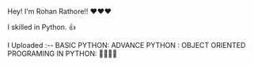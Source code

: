 Hey! I'm Rohan Rathore!!  ❤❤❤

I skilled in Python.  👍

I Uploaded :--  BASIC PYTHON: ADVANCE PYTHON : OBJECT ORIENTED PROGRAMING IN PYTHON:  🤷‍♀️🤷‍♀️
